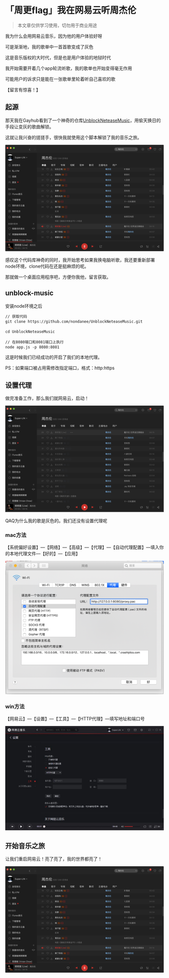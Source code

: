 # 「周更flag」我在网易云听周杰伦

> 本文章仅供学习使用，切勿用于商业用途

我为什么会用网易云音乐，因为他的用户体验好呀

可是渐渐地，我的歌单中一首首歌变成了灰色

这是音乐版权的大时代，但是也是用户体验的地狱时代

我开始需要开着几个app轮流听歌，我的歌单也开始变得毫无作用

可能用户的诉求只是能在一张歌单里轮着听自己喜欢的歌

【留言有惊喜！】

## 起源

那天我在Gayhub看到了一个神奇的仓库[UnblockNeteaseMusic](https://github.com/nondanee/UnblockNeteaseMusic)，用偷天换日的手段让变灰的歌曲解锁。

这就让我兴奋的搓搓手，很快我就使用这个脚本解锁了我的音乐之旅。

![unblock_1](img/unblock_1.png)

感叹这个代码库神奇的同时，我开始思考如果我换电脑听歌，我还要重新部署node环境，clone代码在还是挺麻烦的呢。

那就做一个桌面应用程序吧，方便你我他，留言获取。

## unblock-music

安装node环境之后

```shell
// 获取代码
git clone https://github.com/nondanee/UnblockNeteaseMusic.git

cd UnblockNeteaseMusic

// 在8080端口和8081端口上执行
node app.js -p 8080:8081
```

这是时候我们已经成功的开启了我们的本地代理。

PS：如果端口被占用需修改指定端口，格式：http:https

## 设置代理

做完准备工作，那么我们就网易云，启动！

![image-20190630203247322](img/unblock_5.png)

QAQ为什么我的歌是灰色的。我们还没有设置代理呢

### mac方法

【系统偏好设置】—【网络】—【高级】—【代理】—【自动代理配置】—填入你的本地代理文件—【好的】—【应用】

![unblock_3](img/unblock_3.png)

### win方法

【网易云】—【设置】—【工具】—【HTTP代理】—填写地址和端口号

![unblock_4](img/unblock_4.png)

## 开始音乐之旅

让我们重启网易云！亮了亮了，我的世界都亮了！

![unblock_1](img/unblock_1.png)
